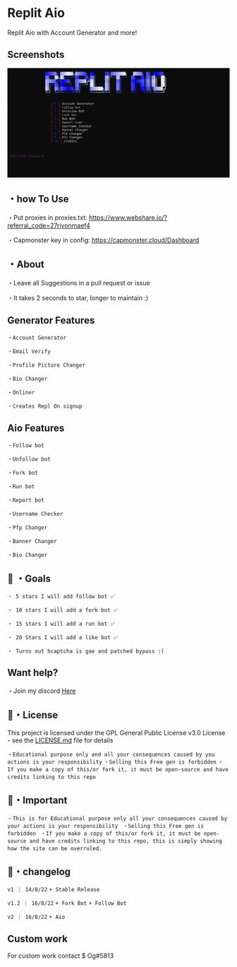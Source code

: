 
# Replit Aio

Replit Aio with Account Generator and more!



## Screenshots

![App Screenshot](https://raw.githubusercontent.com/ahmednore/-ReplitAio/main/aio.png)


##  ・how To Use

・Put proxies in proxies.txt: https://www.webshare.io/?referral_code=27rjvonmaef4

・Capmonster key in config: https://capmonster.cloud/Dashboard


## ・About

・Leave all Suggestions in a pull request or issue

・It takes 2 seconds to star, longer to maintain :)

## Generator Features

```・Account Generator```

```・Email Verify```

```・Profile Picture Changer```

```・Bio Changer```

```・Onliner```

```・Creates Repl On signup```


## Aio Features

```・Follow bot```

```・Unfollow bot```

```・Fork bot```

```・Run bot```

```・Report bot```

```・Username Checker```

```・Pfp Changer```

```・Banner Changer```

```・Bio Changer```

## 🥅 ・Goals

```・ 5 stars I will add follow bot ✅```

```・ 10 stars I will add a fork bot ✅```

```・ 15 stars I will add a run bot ✅```

```・ 20 Stars I will add a like bot ✅```

```・ Turns out hcaptcha is gae and patched bypass :(```

## Want help?

・Join my discord [Here](https://discord.gg/YjcFezTtUe)

## 📄・License

This project is licensed under the GPL General Public License v3.0 License - see the [LICENSE.md](https://github.com/Hazza3100/ReplitAio/blob/main/LICENSE) file for details

 ```・Educational purpose only and all your consequences caused by you actions is your responsibility```
```・Selling this Free gen is forbidden```
  ```・If you make a copy of this/or fork it, it must be open-source and have credits linking to this repo```
  
  
## 📄・Important

```・This is for Educational purpose only all your consequences caused by your actions is your responsibility ```
```・Selling this Free gen is forbidden ```
```・If you make a copy of this/or fork it, it must be open-source and have credits linking to this repo, this is simply showing how the site can be overruled.```

##  💭・changelog

```v1 ⋮ 14/8/22```
```+ Stable Release```

```v1.2 ⋮ 16/8/22```
```+ Fork Bot```
```+ Follow Bot```

```v2 ⋮ 16/8/22```
```+ Aio```


## Custom work

For custom work contact $ Og#5813
